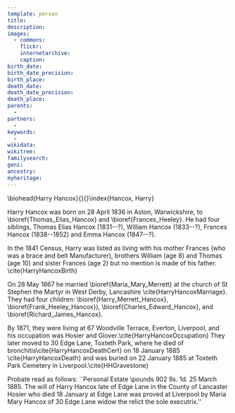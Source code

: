 ```yaml
---
template: person
title:
description:
images:
  - commons: 
    flickr: 
    internetarchive: 
    caption: 
birth_date: 
birth_date_precision: 
birth_place: 
death_date: 
death_date_precision: 
death_place: 
parents:
  - 
partners:
  - 
keywords:
  - 
wikidata: 
wikitree: 
familysearch: 
geni: 
ancestry: 
myheritage: 
---
```

\biohead{Harry Hancox}{}{}\index{Hancox, Harry}

Harry Hancox was born on 28 April 1836 in Aston, Warwickshire, to \bioref{Thomas_Elias_Hancox} and \bioref{Frances_Heeley}.
He had four siblings, Thomas Elias Hancox (1831--?), William Hancox (1833--?), Frances Hancox (1838--1852) and Emma Hancox (1847--?). 

In the 1841 Census, Harry was listed as living with his mother Frances (who was a brace and belt Manufacturer), brothers William (age 8) and Thomas (age 10) and sister Frances (age 2) but no mention is made of his father. \cite{HarryHancoxBirth}

On 28 May 1867 he married \bioref{Maria_Mary_Merrett} at the church of St Stephen the Martyr in West Derby, Lancashire \cite{HarryHancoxMarriage}.  They had four children: \bioref{Harry_Merrett_Hancox}, \bioref{Frank_Heeley_Hancox}), \bioref{Charles_Edward_Hancox}, and \bioref{Richard_James_Hancox}.

By 1871, they were living at 67 Woodville Terrace, Everton, Liverpool, and his occupation was Hosier and Glover.\cite{HarryHancoxOccupation}  They later moved to 30 Edge Lane, Toxteth Park, where he died of bronchitis\cite{HarryHancoxDeathCert} on 18 January 1885 \cite{HarryHancoxDeath} and was buried on 22 January 1885 at Toxteth Park Cemetery in Liverpool.\cite{HHGravestone}

Probate read as follows: ``Personal Estate \pounds 902 9s. 1d. 25 March 1885. The will of Harry Hancox late of Edge Lane in the County of Lancaster Hosier who died 18 January at Edge Lane was proved at Liverpool by Maria Mary Hancox of 30 Edge Lane widow the relict the sole executrix.''
